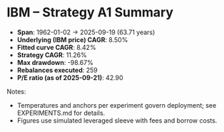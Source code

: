 # IBM – Strategy A1 Summary

- **Span**: 1962-01-02 → 2025-09-19 (63.71 years)
- **Underlying (IBM price) CAGR**: 8.50%
- **Fitted curve CAGR**: 8.42%
- **Strategy CAGR**: 11.26%
- **Max drawdown**: -98.67%
- **Rebalances executed**: 259
- **P/E ratio (as of 2025-09-21)**: 42.90

Notes:

- Temperatures and anchors per experiment govern deployment; see EXPERIMENTS.md for details.
- Figures use simulated leveraged sleeve with fees and borrow costs.

